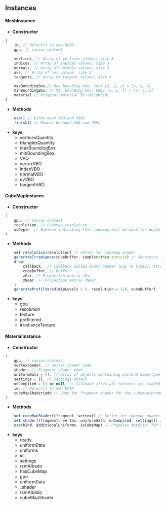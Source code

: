 ## Instances

#### MeshInstance
- **Constructor**
```js
{
    id, // Defaults to new UUID
    gpu, // canvas context

    vertices, // Array of vertices values; size 3
    indices, // Array of indices values; size 3
    normals, // Array of normals values; size 3
    uvs, // Array of uvs values; size 2
    tangents, // Array of tangent values; size 3

    maxBoundingBox,// Max bounding box; Vec3 (x, y, z) = [x, y, z]
    minBoundingBox, // Min bounding box; Vec3 (x, y, z) = [x, y, z]
    material // Original material ID (disabled)
}
```
- **Methods**
```js
    use() // Binds mesh VAO and VBOs
    finish() // Remove bounded VAO and VBOs  
```
- **keys**
  - verticesQuantity
  - trianglesQuantity 
  - maxBoundingBox 
  - minBoundingBox 
  - VAO
  - vertexVBO
  - indexVBO
  - normalVBO
  - uvVBO
  - tangentVBO


#### CubeMapInstance

- **Constructor**
```js
(
    gpu, // Canvas context 
    resolution, // Cubemap resolution
    asDepth  // Boolean indicating that cubemap will be used for depth rendering
)
```
- **Methods**
```js
    set resolution(resolution) // Setter for cubemap shader 
    generateIrradiance(cubeBuffer, sampler=this.texture) // Generates irradiance texture and stores into the irradianceTexture key
    draw(
        callback,  // Callback called every render loop (6 times); Attributes: yaw, pitch, perspectiveMatrix, index
        cubeBuffer, // Buffer
        zFar, // Projection matrix zFar
        zNear, // Projection matrix zNear
    )
    generatePrefiltered(mipLevels = 6, resolution = 128, cubeBuffer) 
```

- **keys**
  - gpu
  - resolution
  - texture
  - prefiltered
  - irradianceTexture
  
#### MaterialInstance

- **Constructor**
```js
(
    gpu, // canvas context
    vertexShader, // Vertex shader code
    shader, // Fragment shader code
    uniformData = [], // Array of objects containing uniform name/type and data
    settings = {}, // Settings object
    onCompiled = () => null, // Callback after all textures are loaded
    id, // Defaults to new UUID
    cubeMapShaderCode // Code for fragment shader for the cubemap/probe generation
)
```
- **Methods**
```js
    set cubeMapShader([fragment, vertex]) // Setter for cubemap shader 
    set shader([fragment, vertex, uniformData, onCompiled, settings]) // Setter for main shader
    use(bind, additionalUniforms, isCubeMap) // Prepares material for render
```

- **keys**
  - ready 
  - uniformData
  - uniforms
  - id
  - settings
  - rsmAlbedo
  - hasCubeMap
  - gpu
  - uniformData
  - _shader
  - rsmAlbedo
  - cubeMapShader